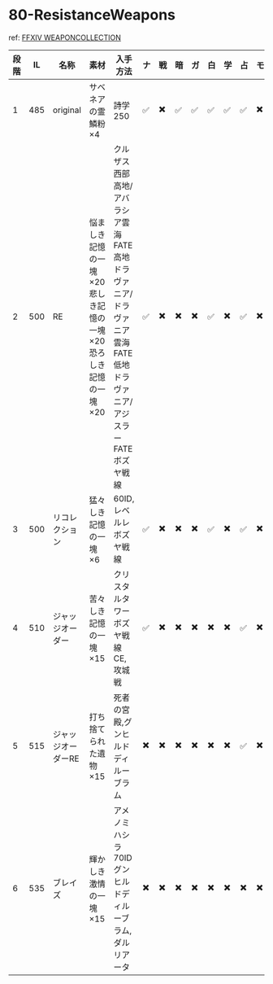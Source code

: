 # 80-ResistanceWeapons

ref: [FFXIV WEAPONCOLLECTION](https://weapon.ffxivcollection.com/where/rw/)

|段階|IL|名称|素材|入手方法|ナ|戦|暗|ガ|白|学|占|モ|竜|忍|侍|詩|機|踊|黒|召|赤|
|--|---|-----------|-----------|----------------------|-|-|-|-|-|-|-|-|-|-|-|-|-|-|-|-|-|
|1|485|original|サベネアの霊鱗粉×4|詩学250|:white_check_mark:|:heavy_multiplication_x:|:white_check_mark:|:white_check_mark:|:white_check_mark:|:white_check_mark:|:white_check_mark:|:heavy_multiplication_x:|:white_check_mark:|:heavy_multiplication_x:|:white_check_mark:|:heavy_multiplication_x:|:white_check_mark:|:heavy_multiplication_x:|:heavy_multiplication_x:|:heavy_multiplication_x:|:white_check_mark:|
|2|500|RE|悩ましき記憶の一塊×20  悲しき記憶の一塊×20  恐ろしき記憶の一塊×20|クルザス西部高地/アバラシア雲海FATE  高地ドラヴァニア/ドラヴァニア雲海FATE  低地ドラヴァニア/アジスラーFATE  ボズヤ戦線|:white_check_mark:|:heavy_multiplication_x:|:heavy_multiplication_x:|:heavy_multiplication_x:|:white_check_mark:|:heavy_multiplication_x:|:white_check_mark:|:heavy_multiplication_x:|:heavy_multiplication_x:|:heavy_multiplication_x:|:heavy_multiplication_x:|:heavy_multiplication_x:|:heavy_multiplication_x:|:heavy_multiplication_x:|:heavy_multiplication_x:|:heavy_multiplication_x:|:white_check_mark:|
|3|500|リコレクション|猛々しき記憶の一塊×6|60ID,レベルレ  ボズヤ戦線|:white_check_mark:|:heavy_multiplication_x:|:heavy_multiplication_x:|:heavy_multiplication_x:|:white_check_mark:|:heavy_multiplication_x:|:white_check_mark:|:heavy_multiplication_x:|:heavy_multiplication_x:|:heavy_multiplication_x:|:heavy_multiplication_x:|:heavy_multiplication_x:|:heavy_multiplication_x:|:heavy_multiplication_x:|:heavy_multiplication_x:|:heavy_multiplication_x:|:heavy_multiplication_x:|
|4|510|ジャッジオーダー|苦々しき記憶の一塊×15|クリスタルタワー  ボズヤ戦線CE,攻城戦|:white_check_mark:|:heavy_multiplication_x:|:heavy_multiplication_x:|:heavy_multiplication_x:|:heavy_multiplication_x:|:heavy_multiplication_x:|:white_check_mark:|:heavy_multiplication_x:|:heavy_multiplication_x:|:heavy_multiplication_x:|:heavy_multiplication_x:|:heavy_multiplication_x:|:heavy_multiplication_x:|:heavy_multiplication_x:|:heavy_multiplication_x:|:heavy_multiplication_x:|:heavy_multiplication_x:|
|5|515|ジャッジオーダーRE|打ち捨てられた遺物×15|死者の宮殿,グンヒルドディルーブラム|:heavy_multiplication_x:|:heavy_multiplication_x:|:heavy_multiplication_x:|:heavy_multiplication_x:|:heavy_multiplication_x:|:heavy_multiplication_x:|:white_check_mark:|:heavy_multiplication_x:|:heavy_multiplication_x:|:heavy_multiplication_x:|:heavy_multiplication_x:|:heavy_multiplication_x:|:heavy_multiplication_x:|:heavy_multiplication_x:|:heavy_multiplication_x:|:heavy_multiplication_x:|:heavy_multiplication_x:|
|6|535|ブレイズ|輝かしき激情の一塊×15|アメノミハシラ  70ID  グンヒルドディルーブラム,ダルリアータ|:heavy_multiplication_x:|:heavy_multiplication_x:|:heavy_multiplication_x:|:heavy_multiplication_x:|:heavy_multiplication_x:|:heavy_multiplication_x:|:heavy_multiplication_x:|:heavy_multiplication_x:|:heavy_multiplication_x:|:heavy_multiplication_x:|:heavy_multiplication_x:|:heavy_multiplication_x:|:heavy_multiplication_x:|:heavy_multiplication_x:|:heavy_multiplication_x:|:heavy_multiplication_x:|:heavy_multiplication_x:|
